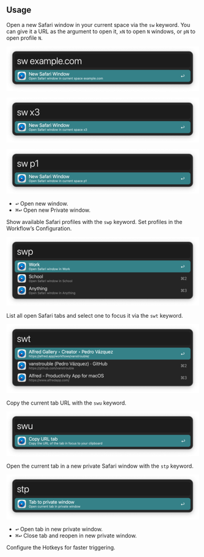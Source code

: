 ## Usage

Open a new Safari window in your current space via the `sw` keyword. You can give it a URL as the argument to open it, `xN` to open `N` windows, or `pN` to open profile `N`.

![Opening new Safari window](images/sw.png)

![Opening multiple Safari windows](images/swx3.png)

![Opening specific profile](images/swp1.png)

* <kbd>↩︎</kbd> Open new window.
* <kbd>⌘</kbd><kbd>↩︎</kbd> Open new Private window.

Show available Safari profiles with the `swp` keyword. Set profiles in the Workflow’s Configuration.

![Showing Profiles](images/swp.png)

List all open Safari tabs and select one to focus it via the `swt` keyword.

![Showing open tabs](images/swt.png)

Copy the current tab URL with the `swu` keyword.

![Copying current tab](images/swu.png)

Open the current tab in a new private Safari window with the `stp` keyword.

![Opening Private Window](images/stp.png)

* <kbd>↩</kbd> Open tab in new private window.
* <kbd>⌘</kbd><kbd>↩</kbd> Close tab and reopen in new private window.

Configure the Hotkeys for faster triggering.
